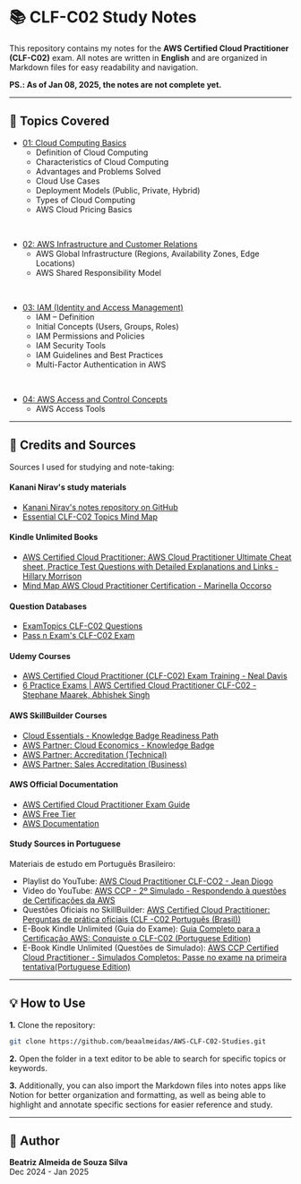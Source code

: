 # 📚 CLF-C02 Study Notes

This repository contains my notes for the **AWS Certified Cloud Practitioner (CLF-C02)** exam. All notes are written in **English** and are organized in Markdown files for easy readability and navigation.

**PS.: As of Jan 08, 2025, the notes are not complete yet.**


---

## 📝 Topics Covered

- [01: Cloud Computing Basics](01_Cloud_Computing_Basics.md)
    - Definition of Cloud Computing
    - Characteristics of Cloud Computing
    - Advantages and Problems Solved
    - Cloud Use Cases
    - Deployment Models (Public, Private, Hybrid)
    - Types of Cloud Computing
    - AWS Cloud Pricing Basics
<br>

- [02: AWS Infrastructure and Customer Relations](02_AWS_Infrastructure_and_Customer_Relations.md)
    - AWS Global Infrastructure (Regions, Availability Zones, Edge Locations)
    - AWS Shared Responsibility Model
<br>

- [03: IAM (Identity and Access Management)](03_IAM_Identity_and_Access_Management.md)
    - IAM – Definition
    - Initial Concepts (Users, Groups, Roles)
    - IAM Permissions and Policies
    - IAM Security Tools
    - IAM Guidelines and Best Practices
    - Multi-Factor Authentication in AWS
<br>

- [04: AWS Access and Control Concepts](04_AWS_Access_and_Control_Concepts.md)
    - AWS Access Tools

---

## 🔗 Credits and Sources

Sources I used for studying and note-taking:

#### Kanani Nirav's study materials
- [Kanani Nirav's notes repository on GitHub](https://github.com/kananinirav/AWS-Certified-Cloud-Practitioner-Notes)
- [Essential CLF-C02 Topics Mind Map](https://kananinirav.com/mind-map-aws-ccp.html)

#### Kindle Unlimited Books
- [AWS Certified Cloud Practitioner: AWS
Cloud Practitioner Ultimate Cheat
sheet, Practice Test Questions with
Detailed Explanations and Links - Hillary Morrison](https://www.amazon.com/dp/B08CL183KS)
- [Mind Map AWS Cloud Practitioner Certification - Marinella Occorso](https://www.amazon.com/dp/B09W7LLF4B)

#### Question Databases
- [ExamTopics CLF-C02 Questions](https://www.examtopics.com/exams/amazon/aws-certified-cloud-practitioner-clf-c02/view/)
- [Pass n Exam's CLF-C02 Exam](https://www.passnexam.com/amazon/clf-c02)

#### Udemy Courses
- [AWS Certified Cloud Practitioner (CLF-C02) Exam Training - Neal Davis](https://www.udemy.com/course/aws-certified-cloud-practitioner-training-course/?couponCode=NEWYEARCAREER)
- [6 Practice Exams | AWS Certified Cloud Practitioner CLF-C02 - Stephane Maarek, Abhishek Singh](https://www.udemy.com/course/practice-exams-aws-certified-cloud-practitioner/)

#### AWS SkillBuilder Courses
- [Cloud Essentials - Knowledge Badge Readiness Path](https://explore.skillbuilder.aws/learn/learning_plan/view/82/cloud-essentials-knowledge-badge-readiness-path)
- [AWS Partner: Cloud Economics - Knowledge Badge](https://explore.skillbuilder.aws/learn/course/internal/view/elearning/1099/aws-partner-cloud-economics)
- [AWS Partner: Accreditation (Technical)](https://explore.skillbuilder.aws/learn/course/internal/view/elearning/1096/aws-partner-accreditation-technical)
- [AWS Partner: Sales Accreditation (Business)](https://explore.skillbuilder.aws/learn/course/internal/view/elearning/13258/aws-partner-sales-accreditation-business)

#### AWS Official Documentation
- [AWS Certified Cloud Practitioner Exam Guide](https://aws.amazon.com/certification/certified-cloud-practitioner/)
- [AWS Free Tier](https://aws.amazon.com/free/)
- [AWS Documentation](https://docs.aws.amazon.com/)

#### Study Sources in Portuguese
Materiais de estudo em Português Brasileiro:
- Playlist do YouTube: [AWS Cloud Practitioner CLF-CO2 - Jean Diogo](https://www.youtube.com/playlist?list=PLK2b5y9F1DqaTWBrcxKMdwChTOAOBiksx)
- Video do YouTube: [AWS CCP - 2º Simulado - Respondendo à questões de Certificações da AWS](https://www.youtube.com/watch?v=sDK4RbQcjx8&ab_channel=FilipeAlmeida)
- Questões Oficiais no SkillBuilder: [AWS Certified Cloud Practitioner: Perguntas de prática oficiais (CLF -C02 Português (Brasil))](https://explore.skillbuilder.aws/learn/course/internal/view/elearning/16805/aws-certified-cloud-practitioner-perguntas-de-pratica-oficiais-clf-c02-portugues-brasil-aws-certified-cloud-practitioner-official-practice-question-set-clf-c02-portuguese-brazil)
- E-Book Kindle Unlimited (Guia do Exame): [Guia Completo para a Certificação AWS: Conquiste o CLF-C02 (Portuguese Edition)](https://www.amazon.com/Guia-Completo-para-Certifica%C3%A7%C3%A3o-AWS-ebook/dp/B0DCSRZFY9)
- E-Book Kindle Unlimited (Questões de Simulado): [AWS CCP Certified Cloud Practitioner - Simulados Completos: Passe no exame na primeira tentativa(Portuguese Edition)](https://www.amazon.com/dp/B07JL64332)


---

## 💡 How to Use

**1.** Clone the repository:
   ```bash
   git clone https://github.com/beaalmeidas/AWS-CLF-C02-Studies.git
```

**2.** Open the folder in a text editor to be able to search for specific topics or keywords.

**3.** Additionally, you can also import the Markdown files into notes apps like Notion for better organization and formatting, as well as being able to highlight and annotate specific sections for easier reference and study.


---

## 👤 Author
**Beatriz Almeida de Souza Silva**  
Dec 2024 - Jan 2025